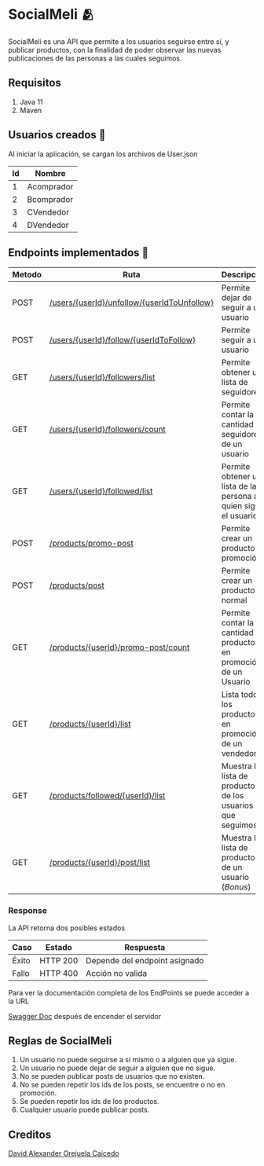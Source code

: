 # SocialMeli 🫂

SocialMeli es una API que permite a los usuarios seguirse entre sí, y publicar productos, con la finalidad de poder observar las nuevas publicaciones de las personas a las cuales seguimos.

## Requisitos

 1. Java 11
 2. Maven 

## Usuarios creados 👨
Al iniciar la aplicación, se cargan los archivos de User.json

|Id| Nombre |
|--|--|
| 1 | Acomprador  |
| 2 | Bcomprador  |
| 3 | CVendedor  |
| 4 | DVendedor  |
  
## Endpoints implementados 📖

| Metodo |Ruta| Descripcion  |
|--|--|--|
| POST | [/users/{userId}/unfollow/{userIdToUnfollow}](http://localhost:8080/swagger-ui/index.html?configUrl=/v3/api-docs/swagger-config#/user-controller/unfollow) | Permite dejar de seguir a un usuario | 
|POST |[/users/{userId}/follow/{userIdToFollow}](http://localhost:8080/swagger-ui/index.html?configUrl=/v3/api-docs/swagger-config#/user-controller/follow) | Permite seguir a un usuario |
| GET | [/users/{userId}/followers/list](http://localhost:8080/swagger-ui/index.html?configUrl=/v3/api-docs/swagger-config#/user-controller/followers) | Permite obtener una lista de seguidores |
| GET | [/users/{userId}/followers/count](http://localhost:8080/swagger-ui/index.html?configUrl=/v3/api-docs/swagger-config#/user-controller/countFollowers) | Permite contar la cantidad de seguidores de un usuario |
| GET | [/users/{userId}/followed/list](http://localhost:8080/swagger-ui/index.html?configUrl=/v3/api-docs/swagger-config#/user-controller/followed) | Permite obtener una lista de las persona a quien sigue el usuario |
| POST | [/products/promo-post](http://localhost:8080/swagger-ui/index.html?configUrl=/v3/api-docs/swagger-config#/post-controller/createPromoPost) | Permite crear un producto en promoción |
| POST | [/products/post](http://localhost:8080/swagger-ui/index.html?configUrl=/v3/api-docs/swagger-config#/post-controller/createPost) | Permite crear un producto normal |
| GET | [/products/{userId}/promo-post/count](http://localhost:8080/swagger-ui/index.html?configUrl=/v3/api-docs/swagger-config#/post-controller/promoPostcount) | Permite contar la cantidad de productos en promoción de un Usuario |
| GET | [/products/{userId}/list](http://localhost:8080/swagger-ui/index.html?configUrl=/v3/api-docs/swagger-config#/post-controller/promoPostList) | Lista todos los productos en promoción de un vendedor |
|GET |[/products/followed/{userId}/list](http://localhost:8080/swagger-ui/index.html?configUrl=/v3/api-docs/swagger-config#/post-controller/recentFollowedProducts) | Muestra la lista de productos de los usuarios que seguimos
| GET | [/products/{userId}/post/list](http://localhost:8080/swagger-ui/index.html?configUrl=/v3/api-docs/swagger-config#/post-controller/postList) |  Muestra la lista de productos de un usuario (*Bonus*) |

### Response

La API retorna dos posibles estados

|Caso| Estado | Respuesta |
|--|--|--|
| Éxito | HTTP 200 | Depende del endpoint asignado
| Fallo | HTTP 400 | Acción no valida

Para ver la documentación completa de los EndPoints se puede acceder a la URL

[Swagger Doc](http://localhost:8080/swagger-ui.html) después de encender el servidor


## Reglas de SocialMeli

 1. Un usuario no puede seguirse a si mismo o a alguien que ya sigue.
 2. Un usuario no puede dejar de seguir a alguien que no sigue.
 3. No se pueden publicar posts de usuarios que no existen.
 4. No se pueden repetir los ids de los posts, se encuentre o no en promoción.
 5. Se pueden repetir los ids de los productos.
 6. Cualquier usuario puede publicar posts.

## Creditos

[David Alexander Orejuela Caicedo](https://github.com/daorejuela1)
